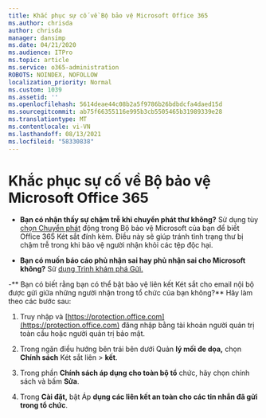 ```yaml
---
title: Khắc phục sự cố về Bộ bảo vệ Microsoft Office 365
ms.author: chrisda
author: chrisda
manager: dansimp
ms.date: 04/21/2020
ms.audience: ITPro
ms.topic: article
ms.service: o365-administration
ROBOTS: NOINDEX, NOFOLLOW
localization_priority: Normal
ms.custom: 1039
ms.assetid: ''
ms.openlocfilehash: 5614deae44c08b2a5f9786b26bdbdcfa4daed15d
ms.sourcegitcommit: ab75f66355116e995b3cb5505465b31989339e28
ms.translationtype: MT
ms.contentlocale: vi-VN
ms.lasthandoff: 08/13/2021
ms.locfileid: "58330838"
---
```

# <a name="troubleshooting-microsoft-defender-for-office-365"></a>Khắc phục sự cố về Bộ bảo vệ Microsoft Office 365

- **Bạn có nhận thấy sự chậm trễ khi chuyển phát thư không?** Sử dụng tùy [chọn Chuyển phát](https://docs.microsoft.com/microsoft-365/security/office-365-security/dynamic-delivery-and-previewing) động trong Bộ bảo vệ Microsoft của bạn để biết Office 365 Két sắt đính kèm. Điều này sẽ giúp tránh tình trạng thư bị chậm trễ trong khi bảo vệ người nhận khỏi các tệp độc hại.

- **Bạn có muốn báo cáo phủ nhận sai hay phủ nhận sai cho Microsoft không?** Sử [dụng Trình khám phá Gửi.](https://protection.office.com/reportsubmission)

-** Bạn có biết rằng bạn có thể bật bảo vệ liên kết Két sắt cho email nội bộ được gửi giữa những người nhận trong tổ chức của bạn không?** Hãy làm theo các bước sau:

  1. Truy nhập và [https://protection.office.com](https://protection.office.com) đăng nhập bằng tài khoản người quản trị toàn cầu hoặc người quản trị bảo mật.

  2. Trong ngăn điều hướng bên trái bên dưới Quản **lý mối đe dọa,** chọn **Chính sách** Két sắt liên \> **kết**.

  3. Trong phần **Chính sách áp dụng cho toàn bộ tổ** chức, hãy chọn chính sách và bấm **Sửa**.

  4. Trong **Cài đặt,** bật Áp **dụng các liên kết an toàn cho các tin nhắn đã gửi trong tổ chức**.
